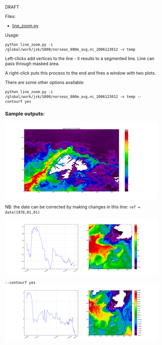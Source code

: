 DRAFT

Files:

* [line_zoom.py](https://source.uit.no/mitya/pytools_git/blob/master/line_zoom.py) 


Usage:
 
```
python line_zoom.py -i /global/work/jsk/S800/norseas_800m_avg.nc_2006123012 -v temp
```
Left-clicks add vertices to the line - it results to a segmented line. Line can pass through masked area.

A right-click puts this process to the end and fires a window with two plots.

There are some other options available:
```
python line_zoom.py -i /global/work/jsk/S800/norseas_800m_avg.nc_2006123012 -v temp --contourf yes
```


### Sample outputs:

![line_zoom](line_zoom_0.png)

NB: the date can be corrected by making changes in this line: ```ref = date(1970,01,01)```

![line_zoom](line_zoom.png)


`--contourf yes`
![line_zoom](line_zoom_cf.png)
